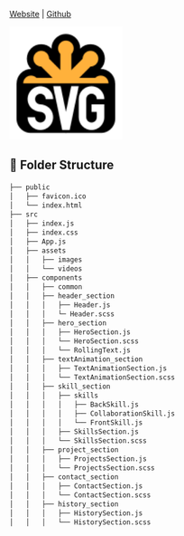 <a href="https://qorhvk955.github.io">Website</a> | <a href='https://github.com/qorhvk955/qorhvk955.github.io'>Github</a>
<br/>

<img src='/src/assets/images/svg-svgrepo-com.svg' width="200" />

## 📂 Folder Structure

```
├── public
│   ├── favicon.ico
│   └── index.html
├── src
│   ├── index.js
│   ├── index.css
│   ├── App.js
│   ├── assets
│   │   ├── images
│   │   └── videos
│   ├── components
│   │   ├── common
│   │   ├── header_section
│   │   │   ├── Header.js
│   │   │   └─ Header.scss
│   │   ├── hero_section
│   │   │   ├── HeroSection.js
│   │   │   └── HeroSection.scss
│   │   │   └── RollingText.js
│   │   ├── textAnimation_section
│   │   │   ├── TextAnimationSection.js
│   │   │   └── TextAnimationSection.scss
│   │   ├── skill_section
│   │   │   ├── skills
│   │   │   │   ├── BackSkill.js
│   │   │   │   ├── CollaborationSkill.js
│   │   │   │   └── FrontSkill.js
│   │   │   ├── SkillsSection.js
│   │   │   └── SkillsSection.scss
│   │   ├── project_section
│   │   │   ├── ProjectsSection.js
│   │   │   └── ProjectsSection.scss
│   │   ├── contact_section
│   │   │   ├── ContactSection.js
│   │   │   └── ContactSection.scss
│   │   ├── history_section
│   │   │   ├── HistorySection.js
│   │   │   └── HistorySection.scss

```

<div align=left>

